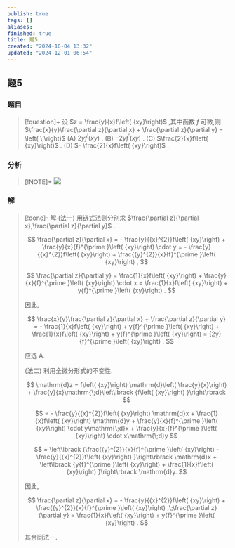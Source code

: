 ```yaml
---
publish: true
tags: []
aliases: 
finished: true
title: 题5
created: "2024-10-04 13:32"
updated: "2024-12-01 06:54"
---
```

## 题5
### 题目
> [!question]+
> 设 $z = \frac{y}{x}f\left( {xy}\right)$ ,其中函数 $f$ 可微,则 $\frac{x}{y}\frac{\partial z}{\partial x} + \frac{\partial z}{\partial y} = \left( \;\right)$
> (A) ${2y}{f}^{\prime }\left( {xy}\right)$ . (B) $- {2y}{f}^{\prime }\left( {xy}\right)$ . (C) $\frac{2}{x}f\left( {xy}\right)$ . (D) $- \frac{2}{x}f\left( {xy}\right)$ .
### 分析
> [!NOTE]+
> ![](https://img.hwenyi.live/202411092218331.webp)
### 解
> [!done]-
> 解 (法一) 用链式法则分别求 $\frac{\partial z}{\partial x},\frac{\partial z}{\partial y}$ .
> 
> $$
> \frac{\partial z}{\partial x} =  - \frac{y}{{x}^{2}}f\left( {xy}\right)  + \frac{y}{x}{f}^{\prime }\left( {xy}\right)  \cdot  y =  - \frac{y}{{x}^{2}}f\left( {xy}\right)  + \frac{{y}^{2}}{x}{f}^{\prime }\left( {xy}\right) ,
> $$
> 
> $$
> \frac{\partial z}{\partial y} = \frac{1}{x}f\left( {xy}\right)  + \frac{y}{x}{f}^{\prime }\left( {xy}\right)  \cdot  x = \frac{1}{x}f\left( {xy}\right)  + y{f}^{\prime }\left( {xy}\right) .
> $$
> 
> 因此,
> 
> $$
> \frac{x}{y}\frac{\partial z}{\partial x} + \frac{\partial z}{\partial y} =  - \frac{1}{x}f\left( {xy}\right)  + y{f}^{\prime }\left( {xy}\right)  + \frac{1}{x}f\left( {xy}\right)  + y{f}^{\prime }\left( {xy}\right)  = {2y}{f}^{\prime }\left( {xy}\right) .
> $$
> 
> 应选 A.
> 
> (法二) 利用全微分形式的不变性.
> 
> $$
> \mathrm{d}z = f\left( {xy}\right) \mathrm{d}\left( \frac{y}{x}\right)  + \frac{y}{x}\mathrm{\;d}\left\lbrack  {f\left( {xy}\right) }\right\rbrack
> $$
> 
> $$
> =  - \frac{y}{{x}^{2}}f\left( {xy}\right) \mathrm{d}x + \frac{1}{x}f\left( {xy}\right) \mathrm{d}y + \frac{y}{x}{f}^{\prime }\left( {xy}\right)  \cdot  y\mathrm{\;d}x + \frac{y}{x}{f}^{\prime }\left( {xy}\right)  \cdot  x\mathrm{\;d}y
> $$
> 
> $$
> = \left\lbrack  {\frac{{y}^{2}}{x}{f}^{\prime }\left( {xy}\right)  - \frac{y}{{x}^{2}}f\left( {xy}\right) }\right\rbrack  \mathrm{d}x + \left\lbrack  {y{f}^{\prime }\left( {xy}\right)  + \frac{1}{x}f\left( {xy}\right) }\right\rbrack  \mathrm{d}y.
> $$
> 
> 因此,
> 
> $$
> \frac{\partial z}{\partial x} =  - \frac{y}{{x}^{2}}f\left( {xy}\right)  + \frac{{y}^{2}}{x}{f}^{\prime }\left( {xy}\right) ,\;\frac{\partial z}{\partial y} = \frac{1}{x}f\left( {xy}\right)  + y{f}^{\prime }\left( {xy}\right) .
> $$
> 
> 其余同法一.